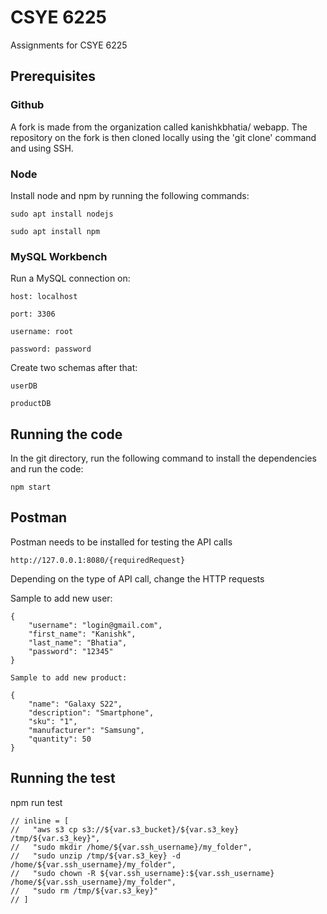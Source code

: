 # CSYE 6225
Assignments for CSYE 6225

## Prerequisites

### Github
A fork is made from the organization called kanishkbhatia/ webapp. The repository on the fork is then cloned locally using the 'git clone' command and using SSH.

### Node
Install node and npm by running the following commands:

```
sudo apt install nodejs

sudo apt install npm
```

### MySQL Workbench
Run a MySQL connection on:
```
host: localhost

port: 3306

username: root

password: password
```

Create two schemas after that:
```
userDB

productDB
```

## Running the code
In the git directory, run the following command to install the dependencies and run the code:
```
npm start
```

## Postman
Postman needs to be installed for testing the API calls
```
http://127.0.0.1:8080/{requiredRequest}
```

Depending on the type of API call, change the HTTP requests

Sample to add new user:
```
{
    "username": "login@gmail.com",
    "first_name": "Kanishk",
    "last_name": "Bhatia",
    "password": "12345"
}

Sample to add new product:

{
    "name": "Galaxy S22",
    "description": "Smartphone",
    "sku": "1",
    "manufacturer": "Samsung",
    "quantity": 50
}
```

## Running the test
npm run test

    // inline = [
    //   "aws s3 cp s3://${var.s3_bucket}/${var.s3_key} /tmp/${var.s3_key}",
    //   "sudo mkdir /home/${var.ssh_username}/my_folder",
    //   "sudo unzip /tmp/${var.s3_key} -d /home/${var.ssh_username}/my_folder",
    //   "sudo chown -R ${var.ssh_username}:${var.ssh_username} /home/${var.ssh_username}/my_folder",
    //   "sudo rm /tmp/${var.s3_key}"
    // ]